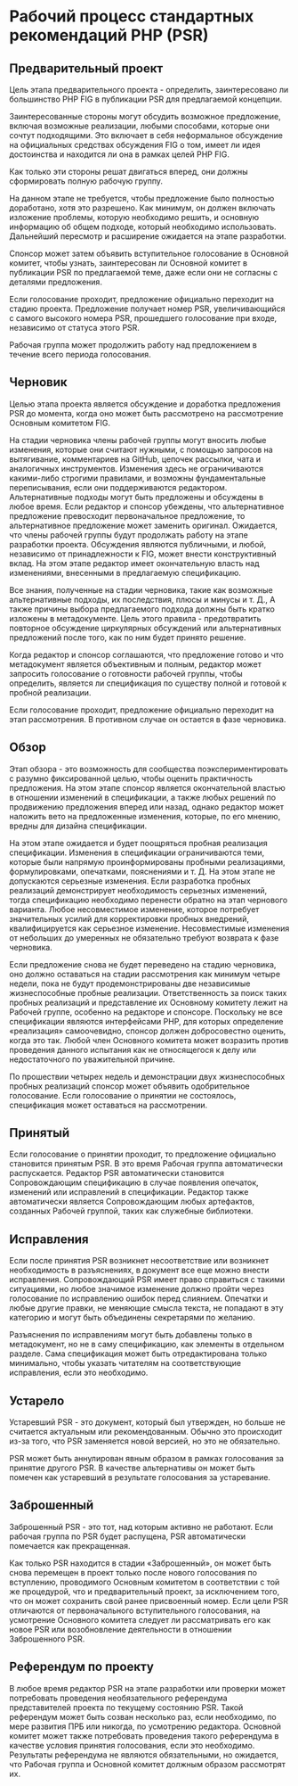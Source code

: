 # Рабочий процесс стандартных рекомендаций PHP (PSR)

## Предварительный проект

Цель этапа предварительного проекта - определить, заинтересовано ли большинство PHP FIG в публикации PSR для предлагаемой концепции.

Заинтересованные стороны могут обсудить возможное предложение, включая возможные реализации, любыми способами, которые они сочтут подходящими. Это включает в себя неформальное обсуждение на официальных средствах обсуждения FIG о том, имеет ли идея достоинства и находится ли она в рамках целей PHP FIG.

Как только эти стороны решат двигаться вперед, они должны сформировать полную рабочую группу.

На данном этапе не требуется, чтобы предложение было полностью доработано, хотя это разрешено. Как минимум, он должен включать изложение проблемы, которую необходимо решить, и основную информацию об общем подходе, который необходимо использовать. Дальнейший пересмотр и расширение ожидается на этапе разработки.

Спонсор может затем объявить вступительное голосование в Основной комитет, чтобы узнать, заинтересован ли Основной комитет в публикации PSR по предлагаемой теме, даже если они не согласны с деталями предложения.

Если голосование проходит, предложение официально переходит на стадию проекта. Предложение получает номер PSR, увеличивающийся с самого высокого номера PSR, прошедшего голосование при входе, независимо от статуса этого PSR.

Рабочая группа может продолжить работу над предложением в течение всего периода голосования.

## Черновик

Целью этапа проекта является обсуждение и доработка предложения PSR до момента, когда оно может быть рассмотрено на рассмотрение Основным комитетом FIG.

На стадии черновика члены рабочей группы могут вносить любые изменения, которые они считают нужными, с помощью запросов на вытягивание, комментариев на GitHub, цепочек рассылки, чата и аналогичных инструментов. Изменения здесь не ограничиваются какими-либо строгими правилами, и возможны фундаментальные переписывания, если они поддерживаются редактором. Альтернативные подходы могут быть предложены и обсуждены в любое время. Если редактор и спонсор убеждены, что альтернативное предложение превосходит первоначальное предложение, то альтернативное предложение может заменить оригинал. Ожидается, что члены рабочей группы будут продолжать работу на этапе разработки проекта. Обсуждения являются публичными, и любой, независимо от принадлежности к FIG, может внести конструктивный вклад. На этом этапе редактор имеет окончательную власть над изменениями, внесенными в предлагаемую спецификацию.

Все знания, полученные на стадии черновика, такие как возможные альтернативные подходы, их последствия, плюсы и минусы и т. Д., А также причины выбора предлагаемого подхода должны быть кратко изложены в метадокументе. Цель этого правила - предотвратить повторное обсуждение циркулярных обсуждений или альтернативных предложений после того, как по ним будет принято решение.

Когда редактор и спонсор соглашаются, что предложение готово и что метадокумент является объективным и полным, редактор может запросить голосование о готовности рабочей группы, чтобы определить, является ли спецификация по существу полной и готовой к пробной реализации.

Если голосование проходит, предложение официально переходит на этап рассмотрения. В противном случае он остается в фазе черновика.

## Обзор

Этап обзора - это возможность для сообщества поэкспериментировать с разумно фиксированной целью, чтобы оценить практичность предложения. На этом этапе спонсор является окончательной властью в отношении изменений в спецификации, а также любых решений по продвижению предложения вперед или назад, однако редактор может наложить вето на предложенные изменения, которые, по его мнению, вредны для дизайна спецификации.

На этом этапе ожидается и будет поощряться пробная реализация спецификации. Изменения в спецификации ограничиваются теми, которые были напрямую проинформированы пробными реализациями, формулировками, опечатками, пояснениями и т. Д. На этом этапе не допускаются серьезные изменения. Если разработка пробных реализаций демонстрирует необходимость серьезных изменений, тогда спецификацию необходимо перенести обратно на этап чернового варианта. Любое несовместимое изменение, которое потребует значительных усилий для корректировки пробных внедрений, квалифицируется как серьезное изменение. Несовместимые изменения от небольших до умеренных не обязательно требуют возврата к фазе черновика.

Если предложение снова не будет переведено на стадию черновика, оно должно оставаться на стадии рассмотрения как минимум четыре недели, пока не будут продемонстрированы две независимые жизнеспособные пробные реализации. Ответственность за поиск таких пробных реализаций и представление их Основному комитету лежит на Рабочей группе, особенно на редакторе и спонсоре. Поскольку не все спецификации являются интерфейсами PHP, для которых определение «реализация» самоочевидно, спонсор должен добросовестно оценить, когда это так. Любой член Основного комитета может возразить против проведения данного испытания как не относящегося к делу или недостаточного по уважительной причине.

По прошествии четырех недель и демонстрации двух жизнеспособных пробных реализаций спонсор может объявить одобрительное голосование. Если голосование о принятии не состоялось, спецификация может оставаться на рассмотрении.

## Принятый

Если голосование о принятии проходит, то предложение официально становится принятым PSR. В это время Рабочая группа автоматически распускается. Редактор PSR автоматически становится Сопровождающим спецификацию в случае появления опечаток, изменений или исправлений в спецификации. Редактор также автоматически является Сопровождающим любых артефактов, созданных Рабочей группой, таких как служебные библиотеки.

## Исправления

Если после принятия PSR возникнет несоответствие или возникнет необходимость в разъяснениях, в документ все еще можно внести исправления. Сопровождающий PSR имеет право справиться с такими ситуациями, но любое значимое изменение должно пройти через голосование по исправлению ошибок перед слиянием. Опечатки и любые другие правки, не меняющие смысла текста, не попадают в эту категорию и могут быть объединены секретарями по желанию.

Разъяснения по исправлениям могут быть добавлены только в метадокумент, но не в саму спецификацию, как элементы в отдельном разделе. Сама спецификация может быть отредактирована только минимально, чтобы указать читателям на соответствующие исправления, если это необходимо.

## Устарело

Устаревший PSR - это документ, который был утвержден, но больше не считается актуальным или рекомендованным. Обычно это происходит из-за того, что PSR заменяется новой версией, но это не обязательно.

PSR может быть аннулирован явным образом в рамках голосования за принятие другого PSR. В качестве альтернативы он может быть помечен как устаревший в результате голосования за устаревание.

## Заброшенный

Заброшенный PSR - это тот, над которым активно не работают. Если рабочая группа по PSR будет распущена, PSR автоматически помечается как прекращенная.

Как только PSR находится в стадии «Заброшенный», он может быть снова перемещен в проект только после нового голосования по вступлению, проводимого Основным комитетом в соответствии с той же процедурой, что и предварительный проект, за исключением того, что он может сохранить свой ранее присвоенный номер. Если цели PSR отличаются от первоначального вступительного голосования, на усмотрение Основного комитета следует ли рассматривать его как новое PSR или возобновление деятельности в отношении Заброшенного PSR.

## Референдум по проекту

В любое время редактор PSR на этапе разработки или проверки может потребовать проведения необязательного референдума представителей проекта по текущему состоянию PSR. Такой референдум может быть созван несколько раз, если необходимо, по мере развития ПРБ или никогда, по усмотрению редактора. Основной комитет может также потребовать проведения такого референдума в качестве условия принятия голосования, если это необходимо. Результаты референдума не являются обязательными, но ожидается, что Рабочая группа и Основной комитет должным образом рассмотрят их.